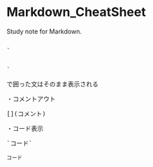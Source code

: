 # Markdown_CheatSheet
Study note for Markdown.


<pre></pre>
<pre>`<pre></pre>`</pre>で囲った文はそのまま表示される

・コメントアウト
<pre>[](コメント)
<!-- コメント --></pre>

・コード表示
<pre>`コード`</pre>
`コード`